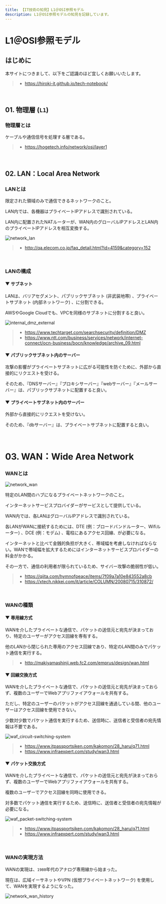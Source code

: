 ```yaml
---
title: 【IT技術の知見】L1＠OSI参照モデル
description: L1＠OSI参照モデルの知見を記録しています。
---
```


# L1＠OSI参照モデル

## はじめに

本サイトにつきまして、以下をご認識のほど宜しくお願いいたします。

> - https://hiroki-it.github.io/tech-notebook/

<br>

## 01. 物理層 (`L1`)

### 物理層とは

ケーブルや通信信号を処理する層である。

> - https://hogetech.info/network/osi/layer1

<br>

## 02. LAN：Local Area Network

### LANとは

限定された領域のみで通信できるネットワークのこと。

LAN内では、各機器はプライベートIPアドレスで識別されている。

LAN内に配置されたNATルーターが、WAN内のグローバルIPアドレスとLAN内のプライベートIPアドレスを相互変換する。

![network_lan](https://raw.githubusercontent.com/hiroki-it/tech-notebook-images/master/images/network_lan.jpeg)

> - http://qa.elecom.co.jp/faq_detail.html?id=4159&category=152

<br>

### LANの構成

#### ▼ サブネット

LANは、バリアセグメント、パブリックサブネット (非武装地帯) 、プライベートサブネット (内部ネットワーク) 、に分割できる。

AWSやGoogle Cloudでも、VPCを同様のサブネットに分割すると良い。

![internal_dmz_external](https://raw.githubusercontent.com/hiroki-it/tech-notebook-images/master/images/internal_dmz_external.png)

> - https://www.techtarget.com/searchsecurity/definition/DMZ
> - https://www.ntt.com/business/services/network/internet-connect/ocn-business/bocn/knowledge/archive_09.html

#### ▼ パブリックサブネット内のサーバー

攻撃の影響がプライベートサブネットに広がる可能性を防ぐために、外部から直接的にリクエストを受ける。

そのため、『DNSサーバー』『プロキシサーバー』『webサーバー』『メールサーバー』は、パブリックサブネットに配置すると良い。

#### ▼ プライベートサブネット内のサーバー

外部から直接的にリクエストを受けない。

そのため、『dbサーバー』は、プライベートサブネットに配置すると良い。

<br>

# 03. WAN：Wide Area Network

### WANとは

![network_wan](https://raw.githubusercontent.com/hiroki-it/tech-notebook-images/master/images/network_wan.png)

特定のLAN間のハブになるプライベートネットワークのこと。

インターネットサービスプロバイダーがサービスとして提供している。

WAN内では、各LANはグローバルIPアドレスで識別されている。

各LANがWANに接続するためには、DTE (例：ブロードバンドルーター、Wifiルーター) 、DCE (例：モデム) 、電柱にあるアクセス回線、が必要になる。

インターネットと比べて金銭的負担が大きく、帯域幅を考慮しなければならない。WANで帯域幅を拡大するためにはインターネットサービスプロバイダーの料金がかかる。

その一方で、通信の利用者が限られているため、サイバー攻撃の脆弱性が低い。

> - https://qiita.com/hymnofpeace/items/7f09a7a10e843552a8cb
> - https://xtech.nikkei.com/it/article/COLUMN/20080715/310872/

<br>

### WANの種類

#### ▼ 専用線方式

WANを介したプライベートな通信で、パケットの送信元と宛先が決まっており、特定のユーザーがアクセス回線を専有する。

他のLANから閉じられた専用のアクセス回線であり、特定のLAN間のみでパケット通信を実行する。

> - http://makiyamashinji.web.fc2.com/emprus/design/wan.html

#### ▼ 回線交換方式

WANを介したプライベートな通信で、パケットの送信元と宛先が決まっておらず、複数のユーザーでWebアプリファイアウォールを共有する。

ただし、特定のユーザーのパケットがアクセス回線を通過している間、他のユーザーはアクセス回線を使用できない。

少数対少数でパケット通信を実行するため、送信時に、送信者と受信者の宛先情報は不要である。

![waf_circuit-switching-system](https://raw.githubusercontent.com/hiroki-it/tech-notebook-images/master/images/waf_circuit-switching-system.png)

> - https://www.itpassportsiken.com/kakomon/28_haru/q71.html
> - https://www.infraexpert.com/study/wan3.html

#### ▼ パケット交換方式

WANを介したプライベートな通信で、パケットの送信元と宛先が決まっておらず、複数のユーザーでWebアプリファイアウォールを共有する。

複数のユーザーでアクセス回線を同時に使用できる。

対多数でパケット通信を実行するため、送信時に、送信者と受信者の宛先情報が必要になる。

![waf_packet-switching-system](https://raw.githubusercontent.com/hiroki-it/tech-notebook-images/master/images/waf_packet-switching-system.png)

> - https://www.itpassportsiken.com/kakomon/28_haru/q71.html
> - https://www.infraexpert.com/study/wan3.html

<br>

### WANの実現方法

WANの実現は、`1980`年代のアナログ専用線から始まった。

現在は、広域イーサネットやVPN (仮想プライベートネットワーク) を使用して、WANを実現するようになった。

![network_wan_history](https://raw.githubusercontent.com/hiroki-it/tech-notebook-images/master/images/network_wan_history.png)

<br>
